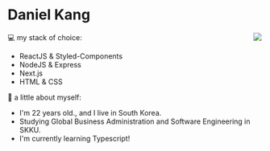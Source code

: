 Daniel Kang
============
<img align='right' src="https://github-readme-stats.vercel.app/api?username=daniel2231&show_icons=true">


💻 my stack of choice:
- ReactJS & Styled-Components
- NodeJS & Express
- Next.js
- HTML & CSS

👧 a little about myself:
- I'm 22 years old., and I live in South Korea.
- Studying Global Business Administration and Software Engineering in SKKU.
- I'm currently learning Typescript!
